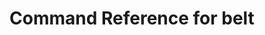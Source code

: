 # Command Reference for belt

<!-- trunk-ignore-all(trunk-toolbox/todo): Yes, I know, shut up -->
<!-- TODO: Add command reference documentation -->
